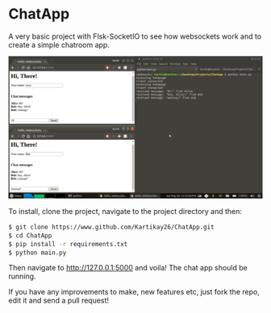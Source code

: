 ChatApp
=========

A very basic project with Flsk-SocketIO to see how
websockets work and to create a simple chatroom app.

![Screenshot](https://github.com/Kartikay26/ChatApp/blob/master/screenshots/1.png?raw=true)

To install, clone the project, navigate to the project 
directory and then:

```sh
$ git clone https://www.github.com/Kartikay26/ChatApp.git
$ cd ChatApp
$ pip install -r requirements.txt
$ python main.py
```

Then navigate to http://127.0.0.1:5000 and voila! The
chat app should be running.

If you have any improvements to make, new features etc,
just fork the repo, edit it and send a pull request!

